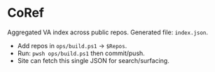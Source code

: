 # CoRef
Aggregated VA index across public repos. Generated file: `index.json`.

- Add repos in `ops/build.ps1` → `$Repos`.
- Run: `pwsh ops/build.ps1` then commit/push.
- Site can fetch this single JSON for search/surfacing.
